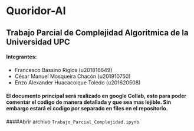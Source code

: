 # Quoridor-AI
## Trabajo Parcial de Complejidad Algoritmica de la Universidad UPC
#### Integrantes: 
* Francesco Bassino Riglos (u201816649)
* César Manuel Mosqueira Chacón (u201910750)
* Enzo Alexander Huacacolque Toledo (u201620508)
#### El documento principal será realizado en google Collab, esto para poder comentar el codigo de manera detallada y que sea mas lejible. Sin embargo estará el codigo por separado en files en el repositorio.
####Abrir archivo `Trabajo_Parcial_Complejidad.ipynb`
